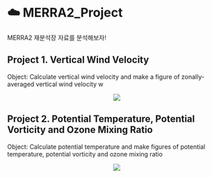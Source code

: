 # :cloud: MERRA2_Project
MERRA2 재분석장 자료를 분석해보자!

## Project 1. Vertical Wind Velocity

Object: Calculate vertical wind velocity and make a figure of zonally-averaged vertical wind velocity w

<p align="center">
  <img src="https://user-images.githubusercontent.com/63230753/209354173-506332a1-1b47-47cf-be0d-c96db07cc020.png">
</p>

## Project 2. Potential Temperature, Potential Vorticity and Ozone Mixing Ratio

Object: Calculate potential temperature and make figures of potential temperature, potential vorticity and ozone mixing ratio

<p align="center">
  <img src="https://user-images.githubusercontent.com/63230753/209355304-36d71a8d-a621-4c38-b4d4-3366f64cdfa2.png">
</p>
